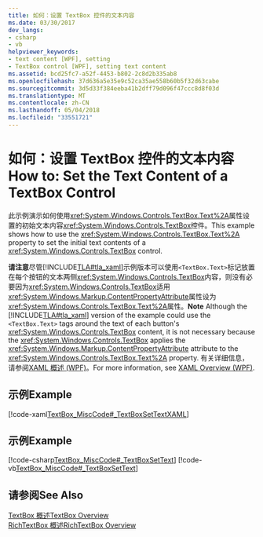 ```yaml
---
title: 如何：设置 TextBox 控件的文本内容
ms.date: 03/30/2017
dev_langs:
- csharp
- vb
helpviewer_keywords:
- text content [WPF], setting
- TextBox control [WPF], setting text content
ms.assetid: bcd25fc7-a52f-4453-b802-2c8d2b335ab8
ms.openlocfilehash: 37d636a5e35e9c52ca35ae558b60b5f32d63cabe
ms.sourcegitcommit: 3d5d33f384eeba41b2dff79d096f47ccc8d8f03d
ms.translationtype: MT
ms.contentlocale: zh-CN
ms.lasthandoff: 05/04/2018
ms.locfileid: "33551721"
---
```

# <a name="how-to-set-the-text-content-of-a-textbox-control"></a><span data-ttu-id="3f8ee-102">如何：设置 TextBox 控件的文本内容</span><span class="sxs-lookup"><span data-stu-id="3f8ee-102">How to: Set the Text Content of a TextBox Control</span></span>
<span data-ttu-id="3f8ee-103">此示例演示如何使用<xref:System.Windows.Controls.TextBox.Text%2A>属性设置的初始文本内容<xref:System.Windows.Controls.TextBox>控件。</span><span class="sxs-lookup"><span data-stu-id="3f8ee-103">This example shows how to use the <xref:System.Windows.Controls.TextBox.Text%2A> property to set the initial text contents of a <xref:System.Windows.Controls.TextBox> control.</span></span>  
  
 <span data-ttu-id="3f8ee-104">**请注意**尽管[!INCLUDE[TLA#tla_xaml](../../../../includes/tlasharptla-xaml-md.md)]示例版本可以使用`<TextBox.Text>`标记放置在每个按钮的文本两侧<xref:System.Windows.Controls.TextBox>内容，则没有必要因为<xref:System.Windows.Controls.TextBox>适用<xref:System.Windows.Markup.ContentPropertyAttribute>属性设为<xref:System.Windows.Controls.TextBox.Text%2A>属性。</span><span class="sxs-lookup"><span data-stu-id="3f8ee-104">**Note** Although the [!INCLUDE[TLA#tla_xaml](../../../../includes/tlasharptla-xaml-md.md)] version of the example could use the `<TextBox.Text>` tags around the text of each button's <xref:System.Windows.Controls.TextBox> content, it is not necessary because the <xref:System.Windows.Controls.TextBox> applies the <xref:System.Windows.Markup.ContentPropertyAttribute> attribute to the <xref:System.Windows.Controls.TextBox.Text%2A> property.</span></span> <span data-ttu-id="3f8ee-105">有关详细信息，请参阅[XAML 概述 (WPF)](../../../../docs/framework/wpf/advanced/xaml-overview-wpf.md)。</span><span class="sxs-lookup"><span data-stu-id="3f8ee-105">For more information, see [XAML Overview (WPF)](../../../../docs/framework/wpf/advanced/xaml-overview-wpf.md).</span></span>  
  
## <a name="example"></a><span data-ttu-id="3f8ee-106">示例</span><span class="sxs-lookup"><span data-stu-id="3f8ee-106">Example</span></span>  
 [!code-xaml[TextBox_MiscCode#_TextBoxSetTextXAML](../../../../samples/snippets/csharp/VS_Snippets_Wpf/TextBox_MiscCode/CSharp/Window1.xaml#_textboxsettextxaml)]  
  
## <a name="example"></a><span data-ttu-id="3f8ee-107">示例</span><span class="sxs-lookup"><span data-stu-id="3f8ee-107">Example</span></span>  
 [!code-csharp[TextBox_MiscCode#_TextBoxSetText](../../../../samples/snippets/csharp/VS_Snippets_Wpf/TextBox_MiscCode/CSharp/Window1.xaml.cs#_textboxsettext)]
 [!code-vb[TextBox_MiscCode#_TextBoxSetText](../../../../samples/snippets/visualbasic/VS_Snippets_Wpf/TextBox_MiscCode/VisualBasic/Window1.xaml.vb#_textboxsettext)]  
  
## <a name="see-also"></a><span data-ttu-id="3f8ee-108">请参阅</span><span class="sxs-lookup"><span data-stu-id="3f8ee-108">See Also</span></span>  
 [<span data-ttu-id="3f8ee-109">TextBox 概述</span><span class="sxs-lookup"><span data-stu-id="3f8ee-109">TextBox Overview</span></span>](../../../../docs/framework/wpf/controls/textbox-overview.md)  
 [<span data-ttu-id="3f8ee-110">RichTextBox 概述</span><span class="sxs-lookup"><span data-stu-id="3f8ee-110">RichTextBox Overview</span></span>](../../../../docs/framework/wpf/controls/richtextbox-overview.md)
